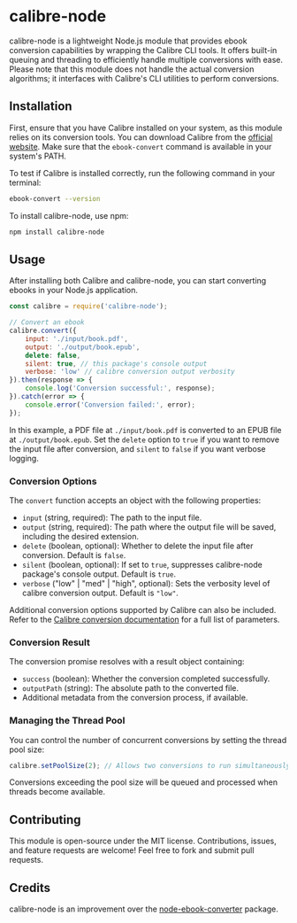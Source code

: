 
# calibre-node

calibre-node is a lightweight Node.js module that provides ebook conversion capabilities by wrapping the Calibre CLI tools. It offers built-in queuing and threading to efficiently handle multiple conversions with ease. Please note that this module does not handle the actual conversion algorithms; it interfaces with Calibre's CLI utilities to perform conversions.

## Installation

First, ensure that you have Calibre installed on your system, as this module relies on its conversion tools. You can download Calibre from the [official website](https://calibre-ebook.com/download_linux). Make sure that the `ebook-convert` command is available in your system's PATH.

To test if Calibre is installed correctly, run the following command in your terminal:

```bash
ebook-convert --version
```

To install calibre-node, use npm:

```bash
npm install calibre-node
```

## Usage

After installing both Calibre and calibre-node, you can start converting ebooks in your Node.js application.

```javascript
const calibre = require('calibre-node');

// Convert an ebook
calibre.convert({
    input: './input/book.pdf',
    output: './output/book.epub',
    delete: false,
    silent: true, // this package's console output
    verbose: 'low' // calibre conversion output verbosity
}).then(response => {
    console.log('Conversion successful:', response);
}).catch(error => {
    console.error('Conversion failed:', error);
});
```

In this example, a PDF file at `./input/book.pdf` is converted to an EPUB file at `./output/book.epub`. Set the `delete` option to `true` if you want to remove the input file after conversion, and `silent` to `false` if you want verbose logging.

### Conversion Options

The `convert` function accepts an object with the following properties:

- `input` (string, required): The path to the input file.
- `output` (string, required): The path where the output file will be saved, including the desired extension.
- `delete` (boolean, optional): Whether to delete the input file after conversion. Default is `false`.
- `silent` (boolean, optional): If set to `true`, suppresses calibre-node package's console output. Default is `true`.
- `verbose` ("low" | "med" | "high", optional): Sets the verbosity level of calibre conversion output. Default is `"low"`.

Additional conversion options supported by Calibre can also be included. Refer to the [Calibre conversion documentation](https://manual.calibre-ebook.com/generated/en/ebook-convert.html) for a full list of parameters.

### Conversion Result

The conversion promise resolves with a result object containing:

- `success` (boolean): Whether the conversion completed successfully.
- `outputPath` (string): The absolute path to the converted file.
- Additional metadata from the conversion process, if available.


### Managing the Thread Pool

You can control the number of concurrent conversions by setting the thread pool size:

```javascript
calibre.setPoolSize(2); // Allows two conversions to run simultaneously, Default is 1
```

Conversions exceeding the pool size will be queued and processed when threads become available.

## Contributing

This module is open-source under the MIT license. Contributions, issues, and feature requests are welcome! Feel free to fork and submit pull requests.

## Credits

calibre-node is an improvement over the [node-ebook-converter](https://www.npmjs.com/package/node-ebook-converter) package.

